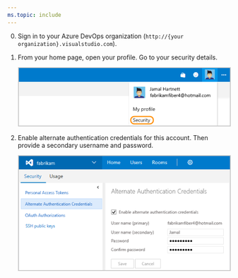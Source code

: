 ```yaml
---
ms.topic: include
---
```


0.  Sign in to your Azure DevOps organization 
(```http://{your organization}.visualstudio.com```).

0.  From your home page, open your profile. Go to your security details.

	<img alt="Go to Azure DevOps Services home, open your profile, go to Security" src="./_img/my-profile.png" style="border: 1px solid #CCCCCC" />

0. Enable alternate authentication credentials for this account. 
Then provide a secondary username and password.

   <img alt="Enable alternate authentication credentials link on the user profile page" src="./_img/enable-alternate-credentials.png" style="border: 1px solid #CCCCCC" />

